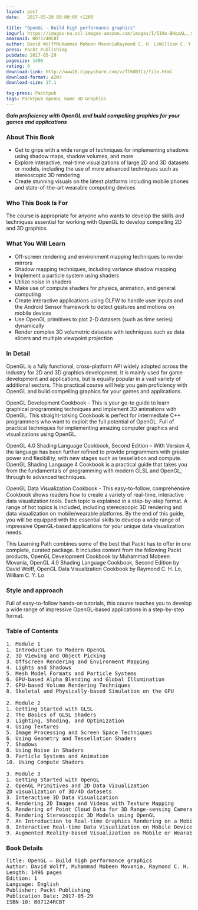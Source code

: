 ```yaml
---
layout: post
date:   2017-05-29 08:00:00 +1200

title: "OpenGL – Build high performance graphics"
imgurl: https://images-na.ssl-images-amazon.com/images/I/519o-BNqxAL._SL200_.jpg
amazonid: B07124RCBT
author: David WolffMuhammad Mobeen MovaniaRaymond C. H. LoWilliam C. Y. Lo
press: Packt Publishing
pubdate: 2017-05-29
pagesize: 1496
rating: 0
download-link: http://www28.zippyshare.com/v/TT6OBfCz/file.html
download-format: AZW3
download-size: 17.1

tag-press: Packtpub
tags: Packtpub OpenGL Game 3D Graphics
---
```


***Gain proficiency with OpenGL and build compelling graphics for your games and applications***

### About This Book
- Get to grips with a wide range of techniques for implementing shadows using shadow maps, shadow volumes, and more
- Explore interactive, real-time visualizations of large 2D and 3D datasets or models, including the use of more advanced techniques such as stereoscopic 3D rendering
- Create stunning visuals on the latest platforms including mobile phones and state-of-the-art wearable computing devices

### Who This Book Is For
The course is appropriate for anyone who wants to develop the skills and techniques essential for working with OpenGL to develop compelling 2D and 3D graphics.

### What You Will Learn
- Off-screen rendering and environment mapping techniques to render mirrors
- Shadow mapping techniques, including variance shadow mapping
- Implement a particle system using shaders
- Utilize noise in shaders
- Make use of compute shaders for physics, animation, and general computing
- Create interactive applications using GLFW to handle user inputs and the Android Sensor framework to detect gestures and motions on mobile devices
- Use OpenGL primitives to plot 2-D datasets (such as time series) dynamically
- Render complex 3D volumetric datasets with techniques such as data slicers and multiple viewpoint projection

### In Detail
OpenGL is a fully functional, cross-platform API widely adopted across the industry for 2D and 3D graphics development. It is mainly used for game development and applications, but is equally popular in a vast variety of additional sectors. This practical course will help you gain proficiency with OpenGL and build compelling graphics for your games and applications.

OpenGL Development Cookbook – This is your go-to guide to learn graphical programming techniques and implement 3D animations with OpenGL. This straight-talking Cookbook is perfect for intermediate C++ programmers who want to exploit the full potential of OpenGL. Full of practical techniques for implementing amazing computer graphics and visualizations using OpenGL.

OpenGL 4.0 Shading Language Cookbook, Second Edition – With Version 4, the language has been further refined to provide programmers with greater power and flexibility, with new stages such as tessellation and compute. OpenGL Shading Language 4 Cookbook is a practical guide that takes you from the fundamentals of programming with modern GLSL and OpenGL, through to advanced techniques.

OpenGL Data Visualization Cookbook - This easy-to-follow, comprehensive Cookbook shows readers how to create a variety of real-time, interactive data visualization tools. Each topic is explained in a step-by-step format. A range of hot topics is included, including stereoscopic 3D rendering and data visualization on mobile/wearable platforms. By the end of this guide, you will be equipped with the essential skills to develop a wide range of impressive OpenGL-based applications for your unique data visualization needs.

This Learning Path combines some of the best that Packt has to offer in one complete, curated package. It includes content from the following Packt products, OpenGL Development Cookbook by Muhammad Mobeen Movania, OpenGL 4.0 Shading Language Cookbook, Second Edition by David Wolff, OpenGL Data Visualization Cookbook by Raymond C. H. Lo, William C. Y. Lo

### Style and approach
Full of easy-to-follow hands-on tutorials, this course teaches you to develop a wide range of impressive OpenGL-based applications in a step-by-step format.

### Table of Contents
<pre>
1. Module 1
1. Introduction to Modern OpenGL
2. 3D Viewing and Object Picking
3. Offscreen Rendering and Environment Mapping
4. Lights and Shadows
5. Mesh Model Formats and Particle Systems
6. GPU-based Alpha Blending and Global Illumination
7. GPU-based Volume Rendering Techniques
8. Skeletal and Physically-based Simulation on the GPU

2. Module 2
1. Getting Started with GLSL
2. The Basics of GLSL Shaders
3. Lighting, Shading, and Optimization
4. Using Textures
5. Image Processing and Screen Space Techniques
6. Using Geometry and Tessellation Shaders
7. Shadows
8. Using Noise in Shaders
9. Particle Systems and Animation
10. Using Compute Shaders

3. Module 3
1. Getting Started with OpenGL
2. OpenGL Primitives and 2D Data Visualization
2D visualization of 3D/4D datasets
3. Interactive 3D Data Visualization
4. Rendering 2D Images and Videos with Texture Mapping
5. Rendering of Point Cloud Data for 3D Range-sensing Cameras
6. Rendering Stereoscopic 3D Models using OpenGL
7. An Introduction to Real-time Graphics Rendering on a Mobile Platform using OpenGL ES 3.0
8. Interactive Real-time Data Visualization on Mobile Devices
9. Augmented Reality-based Visualization on Mobile or Wearable Platforms
</pre>

### Book Details
<pre>
Title: OpenGL – Build high performance graphics
Author: David Wolff, Muhammad Mobeen Movania, Raymond C. H. Lo, William C. Y. Lo
Length: 1496 pages
Edition: 1
Language: English
Publisher: Packt Publishing
Publication Date: 2017-05-29
ISBN-10: B07124RCBT
</pre>
